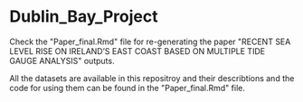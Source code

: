 # Dublin_Bay_Project

Check the "Paper_final.Rmd" file for re-generating the paper "RECENT SEA LEVEL RISE ON IRELAND’S EAST COAST BASED ON MULTIPLE TIDE GAUGE ANALYSIS" outputs. 

All the datasets are available in this repositroy and their describtions and the code for using them can be found in the "Paper_final.Rmd" file. 
